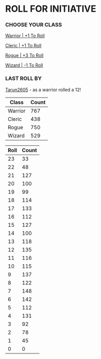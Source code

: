 # ROLL FOR INITIATIVE
### CHOOSE YOUR CLASS

[Warrior | +1 To Roll](https://github.com/benjaminsampica/benjaminsampica/issues/new?title=roll%7Cwarrior&body=Just+click+%27Create%27.)

[Cleric | +1 To Roll](https://github.com/benjaminsampica/benjaminsampica/issues/new?title=roll%7Ccleric&body=Just+click+%27Create%27.)

[Rogue | +3 To Roll](https://github.com/benjaminsampica/benjaminsampica/issues/new?title=roll%7Crogue&body=Just+click+%27Create%27.)

[Wizard | -1 To Roll](https://github.com/benjaminsampica/benjaminsampica/issues/new?title=roll%7Cwizard&body=Just+click+%27Create%27.)
### LAST ROLL BY
[Tarun2605](https://www.github.com/Tarun2605) - as a warrior rolled a 12!

|Class|Count|
|-|-|
|Warrior|767|
|Cleric|438|
|Rogue|750|
|Wizard|529|

|Roll|Count|
|-|-|
|23|33
|22|48
|21|127
|20|100
|19|99
|18|114
|17|133
|16|112
|15|127
|14|100
|13|118
|12|135
|11|116
|10|115
|9|137
|8|122
|7|148
|6|142
|5|112
|4|131
|3|92
|2|78
|1|45
|0|0
